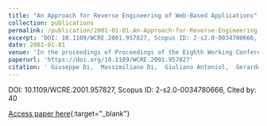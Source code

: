 ```yaml
---
title: "An Approach for Reverse Engineering of Web-Based Applications"
collection: publications
permalink: /publication/2001-01-01-An-Approach-for-Reverse-Engineering-of-Web-Based-Applications
excerpt: 'DOI: 10.1109/WCRE.2001.957827, Scopus ID: 2-s2.0-0034780666, Cited by: 40'
date: 2001-01-01
venue: 'In the proceedings of Proceedings of the Eighth Working Conference on Reverse Engineering, WCRE&apos;01, Stuttgart, Germany, October 2-5, 2001'
paperurl: 'https://doi.org/10.1109/WCRE.2001.957827'
citation: ' Giuseppe Di,  Massimiliano Di,  Giuliano Antoniol,  Gerardo Casazza, &quot;An Approach for Reverse Engineering of Web-Based Applications.&quot; In the proceedings of Proceedings of the Eighth Working Conference on Reverse Engineering, WCRE&amp;apos;01, Stuttgart, Germany, October 2-5, 2001, 2001.'
---
```

DOI: 10.1109/WCRE.2001.957827, Scopus ID: 2-s2.0-0034780666, Cited by: 40

[Access paper here](https://doi.org/10.1109/WCRE.2001.957827){:target="_blank"}
